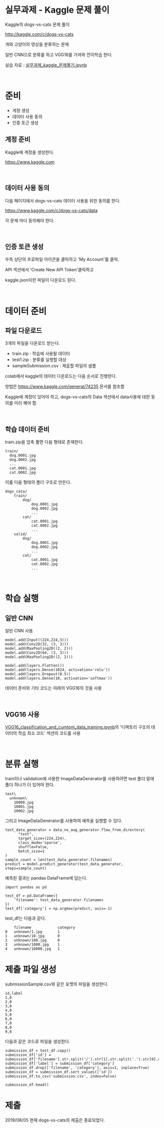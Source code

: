 # 실무과제 - Kaggle 문제 풀이

Kaggle의 dogs-vs-cats 문제 풀이

http://kaggle.com/c/dogs-vs-cats

개와 고양이의 영상을 분류하는 문제

일반 CNN으로 분류를 하고 VGG16를 가져와 전이학습 한다.

실습 자료 : [실무과제_kaggle_문제풀기.ipynb](deep_learning/실무과제_kaggle_문제풀기.ipynb)

<br>


# 준비

- 게정 생성
- 데이터 사용 동의
- 인증 토근 생성

## 계정 준비

Kaggle에 계정을 생성한다.

https://www.kaggle.com

<br>


## 데이터 사용 동의

다음 페이지에서 dogs-vs-cats 데이터 사용을 위한 동의를 한다.

https://www.kaggle.com/c/dogs-vs-cats/data

각 문제 마다 동의해야 한다.

<br>


## 인증 토큰 생성

우측 상단의 프로파일 아이콘을 클릭하고 'My Account'를 클릭.

API 섹션에서 'Create New API Token'클릭하고

kaggle.json이란 파일이 다운로드 된다.

<br>


# 데이터 준비

## 파일 다운로드
3개의 파일을 다운로드 받는다.

- train.zip : 학습에 사용될 데이터
- test1.zip : 분류를 실행할 대상
- sampleSubmission.csv : 제출할 파일의 샘플

colab에서 kaggle의 데이터 다운로드는 다음 순서로 진행한다.

방법은 https://www.kaggle.com/general/74235 문서를 참조함



Kaggle에 계정이 있어야 하고, dogs-vs-cats의 Data 섹션에서 data사용에 대한 동의를 미리 해야 함.


<br>


## 학습 데이터 준비
train.zip을 압축 풀면 다음 형태로 존재한다.
```
train/
  dog.0001.jpg
  dog.0002.jpg
  ...
  cat.0001.jpg
  cat.0002.jpg
```

이를 다음 형태의 폴더 구조로 만든다.
```
dogs_cata/
    train/
        dog/
            dog.0001.jpg
            dog.0002.jpg
            ...
        cat/
            cat.0001.jpg
            cat.0002.jpg
            ...
    valid/
        dog/
            dog.8001.jpg
            dog.8002.jpg
            ...
        cat/
            cat.8001.jpg
            cat.8002.jpg
            ...

```

<br>


# 학습 실행

## 일반 CNN

일반 CNN 사용
```
model.add(Input((224,224,3)))
model.add(Conv2D(32, (3, 3)))
model.add(MaxPooling2D((2, 2)))
model.add(Conv2D(64, (3, 3)))
model.add(MaxPooling2D((2, 2)))

model.add(layers.Flatten())
model.add(layers.Dense(1024, activation='relu'))
model.add(layers.Dropout(0.5))
model.add(layers.Dense(10, activation='softmax'))
```

데이터 준비와 기타 코드는 아래의 VGG16의 것을 사용

<br>


## VGG16 사용

[VGG16_classification_and_cumtom_data_training.ipynb](deep_learning/VGG16_classification_and_cumtom_data_training.ipynb)의
'디렉토리 구조의 데이터의 학습 최소 코드' 섹션의 코드를 사용

<br>

# 분류 실행

train이나 validation에 사용한 ImageDataGenerator를 사용하려면
test 폴더 밑에 폴더 하나가 더 있어야 한다.

```
test\
  unknown\
    10000.jpg
    10001.jpg
    10002.jpg
```

그리고 ImageDataGenerator를 사용하여 예측을 실행할 수 있다.
```
test_data_generator = data_no_aug_generator.flow_from_directory(
      "test",
      target_size=(224,224),
      class_mode='sparse',
      shuffle=False,
      batch_size=1
)
sample_count = len(test_data_generator.filenames)
predict = model.predict_generator(test_data_generator, steps=sample_count)
```

예측된 결과는 pandas DataFrame에 담는다.
```
import pandas as pd

test_df = pd.DataFrame({
    'filename': test_data_generator.filenames
})
test_df['category'] = np.argmax(predict, axis=-1)
```

test_df는 다음과 같다.
```
	filename	        category
0	unknown/1.jpg	    1
1	unknown/10.jpg	    0
2	unknown/100.jpg	    0
3	unknown/1000.jpg	1
4	unknown/10000.jpg	1
```

# 제출 파일 생성

submissionSample.csv와 같은 포멧의 파일을 생성한다.
```
id,label
1,0
2,0
3,0
4,0
5,0
6,0
7,0
8,0
9,0
```

다음과 같은 코드로 파일을 생성한다.
```
submission_df = test_df.copy()
submission_df['id'] = submission_df['filename'].str.split('/').str[1].str.split('.').str[0].astype(int)
submission_df['label'] = submission_df['category']
submission_df.drop(['filename', 'category'], axis=1, inplace=True)
submission_df = submission_df.sort_values(['id'])
submission_df.to_csv('submission.csv', index=False)

submission_df.head()
```


# 제출

2019/08/05 현재 dogs-vs-cats의 제출은 종료되었다.
